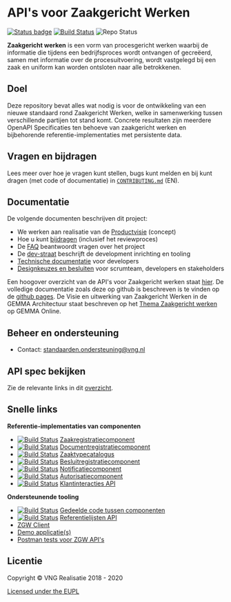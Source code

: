 API's voor Zaakgericht Werken
=====

[![Status badge][api-test-fullsuite-status]][api-test-fullsuite]
[![Build Status][docs-ci-status]][docs-ci]
![Repo Status][repo-status]

[api-test-fullsuite-status]: https://shields.api-test.nl/endpoint.svg?style=plastic&url=https%3A//api-test.nl/api/v1/provider-latest-badge/6ad4f59e-7051-491d-a601-488f1b66ad7d/
[api-test-fullsuite]: https://api-test.nl/server/1/224fd5be-bc64-4d55-a190-454bee3cc8e3/6ad4f59e-7051-491d-a601-488f1b66ad7d/latest/
[docs-ci-status]: https://travis-ci.org/VNG-Realisatie/gemma-zaken.svg?branch=master
[docs-ci]: https://travis-ci.org/VNG-Realisatie/gemma-zaken
[repo-status]: https://img.shields.io/badge/Status-stable%2F1.0.x-brightgreen?style=plastic


**Zaakgericht werken** is een vorm van procesgericht werken waarbij de informatie die tijdens een bedrijfsproces wordt ontvangen of gecreëerd, samen met informatie over de procesuitvoering, wordt vastgelegd bij een zaak en uniform kan worden ontsloten naar alle betrokkenen.

## Doel
Deze repository bevat alles wat nodig is voor de ontwikkeling van een nieuwe standaard rond Zaakgericht Werken, welke in samenwerking tussen verschillende partijen tot stand komt. Concrete resultaten zijn meerdere OpenAPI Specificaties ten behoeve van zaakgericht werken en bijbehorende referentie-implementaties met persistente data.

## Vragen en bijdragen
Lees meer over hoe je vragen kunt stellen, bugs kunt melden en bij kunt dragen (met code of documentatie) in [`CONTRIBUTING.md`](CONTRIBUTING.md) (EN).

## Documentatie
De volgende documenten beschrijven dit project:

- We werken aan realisatie van de [Productvisie](https://vng-realisatie.github.io/gemma-zaken/productvisie/) (concept)
- Hoe u kunt [bijdragen](https://vng-realisatie.github.io/gemma-zaken/doorontwikkeling/) (inclusief het reviewproces)
- De [FAQ](docs/_content/overige/faq.md) beantwoordt vragen over het project
- De [dev-straat](https://vng-realisatie.github.io/gemma-zaken/themas/achtergronddocumentatie/ontwikkelstraat) beschrijft de development
  inrichting en tooling
- [Technische documentatie](https://vng-realisatie.github.io/gemma-zaken/ontwikkelaars/) voor developers
- [Designkeuzes en besluiten](https://vng-realisatie.github.io/gemma-zaken/themas/achtergronddocumentatie/ontwerpkeuzes) voor scrumteam, developers en stakeholders

Een hoogover overzicht van de API's voor Zaakgericht werken staat [hier](https://www.vngrealisatie.nl/producten/api-standaarden-zaakgericht-werken). De volledige documentatie zoals deze op github is beschreven is te vinden op de [github pages](https://vng-realisatie.github.io/gemma-zaken/).
De Visie en uitwerking van Zaakgericht Werken in de GEMMA Architectuur staat beschreven op het [Thema Zaakgericht werken](https://www.gemmaonline.nl/index.php/Thema_Zaakgericht_werken) op GEMMA Online.

## Beheer en ondersteuning

- Contact: standaarden.ondersteuning@vng.nl

## API spec bekijken

Zie de relevante links in dit [overzicht](docs/_content/standaard/index.md).

## Snelle links

**Referentie-implementaties van componenten**

* [![Build Status][zrc-ci-status]][zrc-ci]
  [Zaakregistratiecomponent](https://github.com/vng-Realisatie/gemma-zaakregistratiecomponent)
* [![Build Status][drc-ci-status]][drc-ci]
  [Documentregistratiecomponent](https://github.com/vng-Realisatie/gemma-documentregistratiecomponent)
* [![Build Status][ztc-ci-status]][ztc-ci]
  [Zaaktypecatalogus](https://github.com/vng-Realisatie/gemma-zaaktypecatalogus)
* [![Build Status][brc-ci-status]][brc-ci]
  [Besluitregistratiecomponent](https://github.com/vng-Realisatie/gemma-besluitregistratiecomponent)
* [![Build Status][nrc-ci-status]][nrc-ci]
  [Notificatiecomponent](https://github.com/VNG-Realisatie/notificaties-api)
* [![Build Status][ac-ci-status]][ac-ci]
  [Autorisatiecomponent](https://github.com/VNG-Realisatie/gemma-autorisatiecomponent)
* [![Build Status][kcc-ci-status]][kcc-ci]
  [Klantinteracties API](https://github.com/VNG-Realisatie/klantinteracties-api)

**Ondersteunende tooling**

* [![Build Status][vng-api-common-ci-status]][vng-api-common]
  [Gedeelde code tussen componenten](https://github.com/VNG-Realisatie/gemma-zaken-common)
* [![Build Status][ref-lijsten-ci-status]][ref-lijsten-ci]
  [Referentielijsten API](https://github.com/VNG-Realisatie/VNG-referentielijsten)
* [ZGW Client](https://github.com/VNG-Realisatie/gemma-zds-client)
* [Demo applicatie(s)](https://github.com/VNG-Realisatie/gemma-zaken-demo)
* [Postman tests voor ZGW API's](https://github.com/VNG-Realisatie/gemma-postman-tests)

## Licentie

Copyright © VNG Realisatie 2018 - 2020

[Licensed under the EUPL](LICENCE.md)

[zrc-ci-status]: https://travis-ci.org/VNG-Realisatie/gemma-zaakregistratiecomponent.svg?branch=master
[zrc-ci]: https://travis-ci.org/VNG-Realisatie/gemma-zaakregistratiecomponent
[drc-ci-status]: https://travis-ci.org/VNG-Realisatie/gemma-documentregistratiecomponent.svg?branch=master
[drc-ci]: https://travis-ci.org/VNG-Realisatie/gemma-documentregistratiecomponent
[ztc-ci-status]: https://travis-ci.org/VNG-Realisatie/gemma-zaaktypecatalogus.svg?branch=master
[ztc-ci]: https://travis-ci.org/VNG-Realisatie/gemma-zaaktypecatalogus
[brc-ci-status]: https://travis-ci.org/VNG-Realisatie/gemma-besluitregistratiecomponent.svg?branch=master
[brc-ci]: https://travis-ci.org/VNG-Realisatie/gemma-besluitregistratiecomponent
[nrc-ci-status]: https://travis-ci.org/VNG-Realisatie/notificaties-api.svg?branch=master
[nrc-ci]: https://travis-ci.org/VNG-Realisatie/notificaties-api
[ac-ci-status]: https://travis-ci.org/VNG-Realisatie/gemma-autorisatiecomponent.svg?branch=master
[ac-ci]: https://travis-ci.org/VNG-Realisatie/gemma-autorisatiecomponent
[kcc-ci-status]: https://travis-ci.org/VNG-Realisatie/klantinteracties-api.svg?branch=master
[kcc-ci]: https://travis-ci.org/VNG-Realisatie/klantinteracties-api

[ref-lijsten-ci-status]:  https://travis-ci.org/VNG-Realisatie/VNG-referentielijsten.svg?branch=master
[ref-lijsten-ci]:  https://travis-ci.org/VNG-Realisatie/VNG-referentielijsten

[vng-api-common-ci-status]: https://travis-ci.org/VNG-Realisatie/vng-api-common.svg?branch=master
[vng-api-common]: https://travis-ci.org/VNG-Realisatie/vng-api-common
